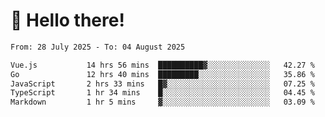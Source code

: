 # 👋 Hello there!

<!--START_SECTION:waka-->

```txt
From: 28 July 2025 - To: 04 August 2025

Vue.js           14 hrs 56 mins  ██████████▓░░░░░░░░░░░░░░   42.27 %
Go               12 hrs 40 mins  █████████░░░░░░░░░░░░░░░░   35.86 %
JavaScript       2 hrs 33 mins   █▓░░░░░░░░░░░░░░░░░░░░░░░   07.25 %
TypeScript       1 hr 34 mins    █░░░░░░░░░░░░░░░░░░░░░░░░   04.45 %
Markdown         1 hr 5 mins     ▓░░░░░░░░░░░░░░░░░░░░░░░░   03.09 %
```

<!--END_SECTION:waka-->
